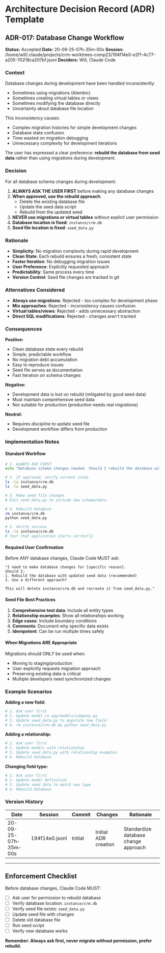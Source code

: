 # Architecture Decision Record (ADR) Template

## ADR-017: Database Change Workflow

**Status:** Accepted
**Date:** 20-09-25-07h-35m-00s
**Session:** /home/will/.claude/projects/crm-worktrees-comp23/194f14e0-e2f1-4c77-a205-70218ca207bf.jsonl
**Deciders:** Will, Claude Code

### Context
Database changes during development have been handled inconsistently:
- Sometimes using migrations (Alembic)
- Sometimes creating virtual tables or views
- Sometimes modifying the database directly
- Uncertainty about database file location

This inconsistency causes:
- Complex migration histories for simple development changes
- Database state confusion
- Time wasted on migration debugging
- Unnecessary complexity for development iterations

The user has expressed a clear preference: **rebuild the database from seed data** rather than using migrations during development.

### Decision
For all database schema changes during development:

1. **ALWAYS ASK THE USER FIRST** before making any database changes
2. **When approved, use the rebuild approach**:
   - Delete the existing database file
   - Update the seed data script
   - Rebuild from the updated seed
3. **NEVER use migrations or virtual tables** without explicit user permission
4. **Database location is fixed**: `instance/crm.db`
5. **Seed file location is fixed**: `seed_data.py`

### Rationale
- **Simplicity**: No migration complexity during rapid development
- **Clean State**: Each rebuild ensures a fresh, consistent state
- **Faster Iteration**: No debugging migration issues
- **User Preference**: Explicitly requested approach
- **Predictability**: Same process every time
- **Version Control**: Seed file changes are tracked in git

### Alternatives Considered
- **Always use migrations**: Rejected - too complex for development phase
- **Mix approaches**: Rejected - inconsistency causes confusion
- **Virtual tables/views**: Rejected - adds unnecessary abstraction
- **Direct SQL modifications**: Rejected - changes aren't tracked

### Consequences

**Positive:**
- Clean database state every rebuild
- Simple, predictable workflow
- No migration debt accumulation
- Easy to reproduce issues
- Seed file serves as documentation
- Fast iteration on schema changes

**Negative:**
- Development data is lost on rebuild (mitigated by good seed data)
- Must maintain comprehensive seed data
- Not suitable for production (production needs real migrations)

**Neutral:**
- Requires discipline to update seed file
- Development workflow differs from production

### Implementation Notes

#### Standard Workflow

```bash
# 1. ALWAYS ASK FIRST
echo "Database schema changes needed. Should I rebuild the database with updated seed data?"

# 2. If approved, verify current state
ls -la instance/crm.db
ls -la seed_data.py

# 3. Make seed file changes
# Edit seed_data.py to include new schema/data

# 4. Rebuild database
rm instance/crm.db
python seed_data.py

# 5. Verify success
ls -la instance/crm.db
# Test that application starts correctly
```

#### Required User Confirmation

Before ANY database changes, Claude Code MUST ask:
```
"I need to make database changes for [specific reason].
Should I:
1. Rebuild the database with updated seed data (recommended)
2. Use a different approach?

This will delete instance/crm.db and recreate it from seed_data.py."
```

#### Seed File Best Practices

1. **Comprehensive test data**: Include all entity types
2. **Relationship examples**: Show all relationships working
3. **Edge cases**: Include boundary conditions
4. **Comments**: Document why specific data exists
5. **Idempotent**: Can be run multiple times safely

#### When Migrations ARE Appropriate

Migrations should ONLY be used when:
- Moving to staging/production
- User explicitly requests migration approach
- Preserving existing data is critical
- Multiple developers need synchronized changes

### Example Scenarios

**Adding a new field:**
```python
# 1. Ask user first
# 2. Update model in app/models/company.py
# 3. Update seed_data.py to populate new field
# 4. rm instance/crm.db && python seed_data.py
```

**Adding a relationship:**
```python
# 1. Ask user first
# 2. Update models with relationship
# 3. Update seed_data.py with relationship examples
# 4. Rebuild database
```

**Changing field type:**
```python
# 1. Ask user first
# 2. Update model definition
# 3. Update seed data to match new type
# 4. Rebuild database
```

### Version History
| Date | Session | Commit | Changes | Rationale |
|------|---------|--------|---------|-----------|
| 20-09-25-07h-35m-00s | 194f14e0.jsonl | Initial | Initial ADR creation | Standardize database change approach |

---

## Enforcement Checklist

Before database changes, Claude Code MUST:
- [ ] Ask user for permission to rebuild database
- [ ] Verify database location: `instance/crm.db`
- [ ] Verify seed file exists: `seed_data.py`
- [ ] Update seed file with changes
- [ ] Delete old database file
- [ ] Run seed script
- [ ] Verify new database works

**Remember: Always ask first, never migrate without permission, prefer rebuild.**